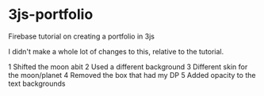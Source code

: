 # 3js-portfolio
Firebase tutorial on creating a portfolio in 3js

I didn't make a whole lot of changes to this, relative to the tutorial.

1 Shifted the moon abit
2 Used a different background
3 Different skin for the moon/planet
4 Removed the box that had my DP
5 Added opacity to the text backgrounds
